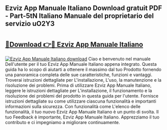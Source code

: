 ## Ezviz App Manuale Italiano Download gratuit PDF - Part-5tN Italiano Manuale del proprietario del servizio uO2Y3

# <h2><a href="http://dfe1tkj.blite.top/?on=Ezviz+App+Manuale+Italiano">🔗Download 👉🔴 Ezviz App Manuale Italiano</a></h2>

[![Ezviz App Manuale Italiano download](https://i.imgur.com/lujVjoI.png)](http://dfe1tkj.blite.top/?on=Ezviz+App+Manuale+Italiano)
Ciao e benvenuto nel manuale Dell'utente per il tuo Ezviz App Manuale Italiano appena integrato. Questa guida ha lo scopo di aiutarti a ottenere il massimo dal tuo Prodotto fornendo una panoramica completa delle sue caratteristiche, funzioni e vantaggi. Troverai istruzioni dettagliate per L'installazione, L'uso, la manutenzione e la risoluzione dei problemi. Prima di utilizzare Ezviz App Manuale Italiano, leggere le istruzioni dettagliate per L'installazione, il funzionamento e la risoluzione dei problemi del prodotto in questa guida per l'utente. Fornisce istruzioni dettagliate su come utilizzare ciascuna funzionalità e importanti informazioni sulla sicurezza. Con funzionalità come L'elenco delle funzionalità, il tuo nuovo Ezviz App Manuale Italiano è un punto di svolta. Il tuo Feedback è importante, Ezviz App Manuale Italiano. Apprezziamo il tuo contributo e ci impegniamo a migliorare continuamente.

